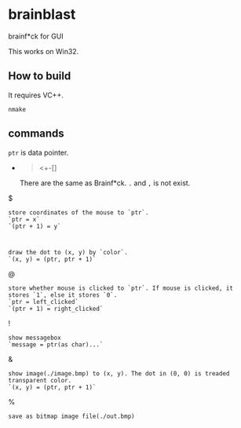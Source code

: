 brainblast
==========

brainf*ck for GUI

This works on Win32.

## How to build

It requires VC++.

    nmake

## commands

`ptr` is data pointer.

* ><+-[]

    There are the same as Brainf*ck.  `.` and `,` is not exist.

$

    store coordinates of the mouse to `ptr`.
    `ptr = x`  
    `(ptr + 1) = y`

#

    draw the dot to (x, y) by `color`.
    `(x, y) = (ptr, ptr + 1)`

@

    store whether mouse is clicked to `ptr`. If mouse is clicked, it stores `1`, else it stores `0`.
    `ptr = left_clicked`
    `(ptr + 1) = right_clicked`

!

    show messagebox
    `message = ptr(as char)...`

&

    show image(./image.bmp) to (x, y). The dot in (0, 0) is treaded transparent color.
    `(x, y) = (ptr, ptr + 1)`

%

    save as bitmap image file(./out.bmp)